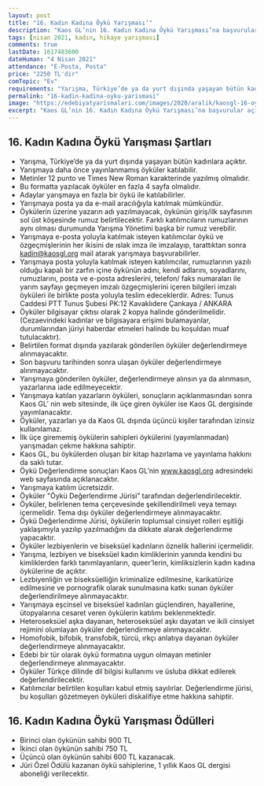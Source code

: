 ```yaml
---
layout: post
title: "16. Kadın Kadına Öykü Yarışması’"
description: "Kaos GL’nin 16. Kadın Kadına Öykü Yarışması’na başvurular açıldı. Bu senenin teması Ev."
tags: [nisan 2021, kadın, hikaye yarışması]
comments: true
lastDate: 1617483600  
dateHuman: "4 Nisan 2021"
attendance: "E-Posta, Posta"
price: "2250 TL'dir"
comTopic: "Ev"
requirements: "Yarışma, Türkiye’de ya da yurt dışında yaşayan bütün kadınlara açıktır."
permalink: "16-kadin-kadina-oyku-yarismasi"
image: "https://edebiyatyarismalari.com/images/2020/aralik/kaosgl-16-oyku-yarismasi.jpg"
excerpt: "Kaos GL’nin 16. Kadın Kadına Öykü Yarışması’na başvurular açıldı. Bu senenin teması Ev."
---
```


## 16. Kadın Kadına Öykü Yarışması Şartları
- Yarışma, Türkiye’de ya da yurt dışında yaşayan bütün kadınlara açıktır.
- Yarışmaya daha önce yayınlanmamış öyküler katılabilir.
- Metinler 12 punto ve Times New Roman karakterinde yazılmış olmalıdır.
- Bu formatta yazılacak öyküler en fazla 4 sayfa olmalıdır.
- Adaylar yarışmaya en fazla bir öykü ile katılabilirler.
- Yarışmaya posta ya da e-mail aracılığıyla katılmak mümkündür.
- Öykülerin üzerine yazarın adı yazılmayacak, öykünün giriş/ilk sayfasının sol üst köşesinde rumuz belirtilecektir. Farklı katılımcıların rumuzlarının aynı olması durumunda Yarışma Yönetimi başka bir rumuz verebilir.
- Yarışmaya e-posta yoluyla katılmak isteyen katılımcılar öykü ve özgeçmişlerinin her ikisini de ıslak imza ile imzalayıp, tarattıktan sonra kadin@kaosgl.org mail atarak yarışmaya başvurabilirler.
- Yarışmaya posta yoluyla katılmak isteyen katılımcılar, rumuzlarının yazılı olduğu kapalı bir zarfın içine öykünün adını, kendi adlarını, soyadlarını, rumuzlarını, posta ve e-posta adreslerini, telefon/ faks numaraları ile yarım sayfayı geçmeyen imzalı özgeçmişlerini içeren bilgileri imzalı öyküleri ile birlikte posta yoluyla teslim edeceklerdir. Adres: Tunus Caddesi PTT Tunus Şubesi PK:12 Kavaklıdere Çankaya / ANKARA
- Öyküler bilgisayar çıktısı olarak 2 kopya halinde gönderilmelidir. (Cezaevindeki kadınlar ve bilgisayara erişimi bulamayanlar, durumlarından jüriyi haberdar etmeleri halinde bu koşuldan muaf tutulacaktır).
- Belirtilen format dışında yazılarak gönderilen öyküler değerlendirmeye alınmayacaktır.
- Son başvuru tarihinden sonra ulaşan öyküler değerlendirmeye alınmayacaktır.
- Yarışmaya gönderilen öyküler, değerlendirmeye alınsın ya da alınmasın, yazarlarına iade edilmeyecektir.
- Yarışmaya katılan yazarların öyküleri, sonuçların açıklanmasından sonra Kaos GL’ nin web sitesinde, ilk üçe giren öyküler ise Kaos GL dergisinde yayımlanacaktır.
- Öyküler, yazarları ya da Kaos GL dışında üçüncü kişiler tarafından izinsiz kullanılamaz.
- İlk üçe girememiş öykülerin sahipleri öykülerini (yayımlanmadan) yarışmadan çekme hakkına sahiptir.
- Kaos GL, bu öykülerden oluşan bir kitap hazırlama ve yayınlama hakkını da saklı tutar. 
- Öykü Değerlendirme sonuçları Kaos GL’nin www.kaosgl.org adresindeki web sayfasında açıklanacaktır.
- Yarışmaya katılım ücretsizdir.
- Öyküler "Öykü Değerlendirme Jürisi” tarafından değerlendirilecektir.
- Öyküler, belirlenen tema çerçevesinde şekillendirilmeli veya temayı içermelidir. Tema dışı öyküler değerlendirmeye alınmayacaktır.
- Öykü Değerlendirme Jürisi, öykülerin toplumsal cinsiyet rolleri eşitliği yaklaşımıyla yazılıp yazılmadığını da dikkate alarak değerlendirme yapacaktır.
- Öyküler lezbiyenlerin ve biseksüel kadınların öznelik hallerini içermelidir.
- Yarışma, lezbiyen ve biseksüel kadın kimliklerinin yanında kendini bu kimliklerden farklı tanımlayanların, queer’lerin, kimliksizlerin kadın kadına öykülerine de açıktır.
- Lezbiyenliğin ve biseksüelliğin kriminalize edilmesine, karikatürize edilmesine ve pornografik olarak sunulmasına katkı sunan öyküler değerlendirilmeye alınmayacaktır.
- Yarışmaya eşcinsel ve biseksüel kadınları güçlendiren, hayallerine, ütopyalarına cesaret veren öykülerin katılımı beklenmektedir.
- Heteroseksüel aşka dayanan, heteroseksüel aşkı dayatan ve ikili cinsiyet rejimini olumlayan öyküler değerlendirmeye alınmayacaktır.
- Homofobik, bifobik, transfobik, türcü, ırkçı anlatıya dayanan öyküler değerlendirmeye alınmayacaktır.
- Edebi bir tür olarak öykü formatına uygun olmayan metinler değerlendirmeye alınmayacaktır.
- Öyküler Türkçe dilinde dil bilgisi kullanımı ve üsluba dikkat edilerek değerlendirilecektir.
- Katılımcılar belirtilen koşulları kabul etmiş sayılırlar. Değerlendirme jürisi, bu koşulları gözetmeyen öyküleri diskalifiye etme hakkına sahiptir.

## 16. Kadın Kadına Öykü Yarışması Ödülleri
- Birinci olan öykünün sahibi 900 TL
- İkinci olan öykünün sahibi 750 TL
- Üçüncü olan öykünün sahibi 600 TL kazanacak.
- Jüri Özel Ödülü kazanan öykü sahiplerine, 1 yıllık Kaos GL dergisi aboneliği verilecektir.